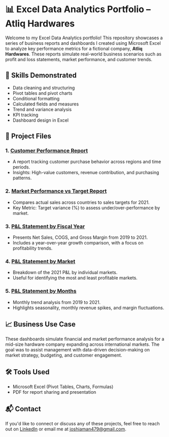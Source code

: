 # 📊 Excel Data Analytics Portfolio – Atliq Hardwares

Welcome to my Excel Data Analytics portfolio! This repository showcases a series of business reports and dashboards I created using Microsoft Excel to analyze key performance metrics for a fictional company, **Atliq Hardwares**. These reports simulate real-world business scenarios such as profit and loss statements, market performance, and customer trends.

## 🧠 Skills Demonstrated

- Data cleaning and structuring
- Pivot tables and pivot charts
- Conditional formatting
- Calculated fields and measures
- Trend and variance analysis
- KPI tracking
- Dashboard design in Excel

## 📂 Project Files

### 1. [**Customer Performance Report**](Customer%20Performance%20Report.pdf)
- A report tracking customer purchase behavior across regions and time periods.
- Insights: High-value customers, revenue contribution, and purchasing patterns.

### 2. [**Market Performance vs Target Report**](Market%20Performance%20vs%20Target%20Report.pdf)
- Compares actual sales across countries to sales targets for 2021.
- Key Metric: Target variance (%) to assess under/over-performance by market.

### 3. [**P&L Statement by Fiscal Year**](P&L%20Statement%20by%20Fiscal%20Year.pdf)
- Presents Net Sales, COGS, and Gross Margin from 2019 to 2021.
- Includes a year-over-year growth comparison, with a focus on profitability trends.

### 4. [**P&L Statement by Market**](P&L%20Statement%20by%20Markets.pdf)
- Breakdown of the 2021 P&L by individual markets.
- Useful for identifying the most and least profitable markets.

### 5. [**P&L Statement by Months**](P&L%20Statement%20by%20Months.pdf)
- Monthly trend analysis from 2019 to 2021.
- Highlights seasonality, monthly revenue spikes, and margin fluctuations.

## 📈 Business Use Case

These dashboards simulate financial and market performance analysis for a mid-size hardware company expanding across international markets. The goal was to assist management with data-driven decision-making on market strategy, budgeting, and customer engagement.

## 🛠 Tools Used

- Microsoft Excel (Pivot Tables, Charts, Formulas)
- PDF for report sharing and presentation

## 📬 Contact

If you'd like to connect or discuss any of these projects, feel free to reach out on [LinkedIn](https://www.linkedin.com/in/aman-joshi-a11017184/) or email me at joshiaman479@gmail.com.

